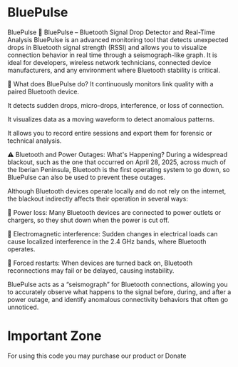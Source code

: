# BluePulse
BluePulse
🔷 BluePulse – Bluetooth Signal Drop Detector and Real-Time Analysis BluePulse is an advanced monitoring tool that detects unexpected drops in Bluetooth signal strength (RSSI) and allows you to visualize connection behavior in real time through a seismograph-like graph. It is ideal for developers, wireless network technicians, connected device manufacturers, and any environment where Bluetooth stability is critical.

🧠 What does BluePulse do? It continuously monitors link quality with a paired Bluetooth device.

It detects sudden drops, micro-drops, interference, or loss of connection.

It visualizes data as a moving waveform to detect anomalous patterns.

It allows you to record entire sessions and export them for forensic or technical analysis.

⚠️ Bluetooth and Power Outages: What's Happening? During a widespread blackout, such as the one that occurred on April 28, 2025, across much of the Iberian Peninsula, Bluetooth is the first operating system to go down, so BluePulse can also be used to prevent these outages.

Although Bluetooth devices operate locally and do not rely on the internet, the blackout indirectly affects their operation in several ways:

🔋 Power loss: Many Bluetooth devices are connected to power outlets or chargers, so they shut down when the power is cut off.

📶 Electromagnetic interference: Sudden changes in electrical loads can cause localized interference in the 2.4 GHz bands, where Bluetooth operates.

🔄 Forced restarts: When devices are turned back on, Bluetooth reconnections may fail or be delayed, causing instability.

BluePulse acts as a “seismograph” for Bluetooth connections, allowing you to accurately observe what happens to the signal before, during, and after a power outage, and identify anomalous connectivity behaviors that often go unnoticed.

# Important Zone

For using this code you may purchase our product or Donate
